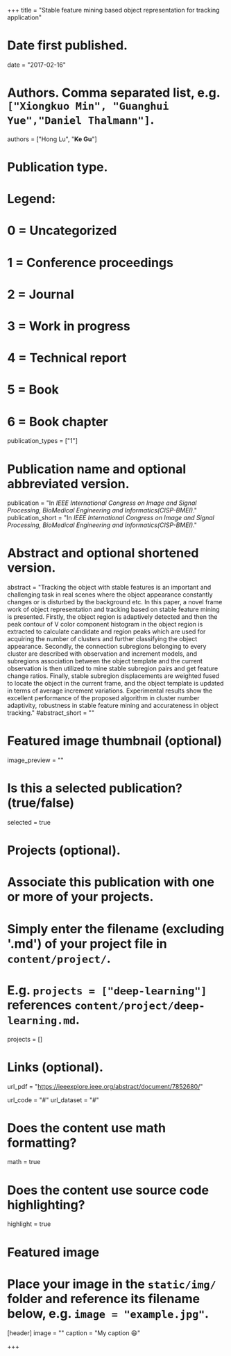 +++
title = "Stable feature mining based object representation for tracking application"

# Date first published.
date = "2017-02-16"

# Authors. Comma separated list, e.g. `["Xiongkuo Min", "Guanghui Yue","Daniel Thalmann"]`.
authors = ["Hong Lu", "**Ke Gu**"]
# Publication type.
# Legend:
# 0 = Uncategorized
# 1 = Conference proceedings
# 2 = Journal
# 3 = Work in progress
# 4 = Technical report
# 5 = Book
# 6 = Book chapter
publication_types = ["1"]

# Publication name and optional abbreviated version.
publication = "In *IEEE International Congress on Image and Signal Processing, BioMedical Engineering and Informatics(CISP-BMEI)*."
publication_short = "In *IEEE International Congress on Image and Signal Processing, BioMedical Engineering and Informatics(CISP-BMEI)*."

# Abstract and optional shortened version.
abstract = "Tracking the object with stable features is an important and challenging task in real scenes where the object appearance constantly changes or is disturbed by the background etc. In this paper, a novel frame work of object representation and tracking based on stable feature mining is presented. Firstly, the object region is adaptively detected and then the peak contour of V color component histogram in the object region is extracted to calculate candidate and region peaks which are used for acquiring the number of clusters and further classifying the object appearance. Secondly, the connection subregions belonging to every cluster are described with observation and increment models, and subregions association between the object template and the current observation is then utilized to mine stable subregion pairs and get feature change ratios. Finally, stable subregion displacements are weighted fused to locate the object in the current frame, and the object template is updated in terms of average increment variations. Experimental results show the excellent performance of the proposed algorithm in cluster number adaptivity, robustness in stable feature mining and accurateness in object tracking."
#abstract_short = ""

# Featured image thumbnail (optional)
image_preview = ""

# Is this a selected publication? (true/false)
selected = true

# Projects (optional).
#   Associate this publication with one or more of your projects.
#   Simply enter the filename (excluding '.md') of your project file in `content/project/`.
#   E.g. `projects = ["deep-learning"]` references `content/project/deep-learning.md`.
projects = []

# Links (optional).
url_pdf = "https://ieeexplore.ieee.org/abstract/document/7852680/"

url_code = "#"
url_dataset = "#"


# Does the content use math formatting?
math = true

# Does the content use source code highlighting?
highlight = true

# Featured image
# Place your image in the `static/img/` folder and reference its filename below, e.g. `image = "example.jpg"`.
[header]
image = ""
caption = "My caption 😄"

+++
